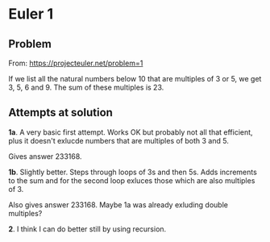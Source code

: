 # Euler 1
## Problem
From: https://projecteuler.net/problem=1

If we list all the natural numbers below 10 that are multiples of 3 or 5, we get 3, 5, 6 and 9. The sum of these multiples is 23.



## Attempts at solution
**1a**. A very basic first attempt. Works OK but probably not all that efficient, plus it doesn't exlucde numbers that are multiples of both 3 and 5.

Gives answer 233168.

**1b**. Slightly better. Steps through loops of 3s and then 5s. Adds increments to the sum and for the second loop exluces those which are also multiples of 3.

Also gives answer 233168. Maybe 1a was already exluding double multiples?

**2**. I think I can do better still by using recursion.
